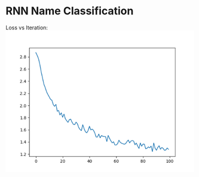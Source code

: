 # RNN Name Classification


Loss vs Iteration:
![Loss](https://github.com/vishalj0501/rnn-name-classification/blob/main/output/loss.png)
